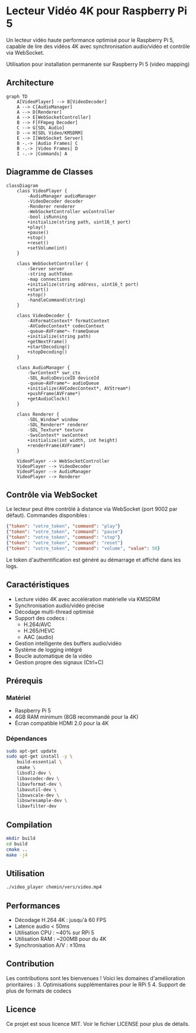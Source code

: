 # Lecteur Vidéo 4K pour Raspberry Pi 5

Un lecteur vidéo haute performance optimisé pour le Raspberry Pi 5, capable de lire des vidéos 4K avec synchronisation audio/vidéo et contrôle via WebSocket.

Utilisation pour installation permanente sur Raspberry Pi 5 (video mapping)

## Architecture

```mermaid
graph TD
    A[VideoPlayer] --> B[VideoDecoder]
    A --> C[AudioManager]
    A --> D[Renderer]
    A --> E[WebSocketController]
    B --> F[FFmpeg Decoder]
    C --> G[SDL Audio]
    D --> H[SDL Video/KMSDRM]
    E --> I[WebSocket Server]
    B -.-> |Audio Frames| C
    B -.-> |Video Frames| D
    I -.-> |Commands| A
```

## Diagramme de Classes

```mermaid
classDiagram
    class VideoPlayer {
        -AudioManager audioManager
        -VideoDecoder decoder
        -Renderer renderer
        -WebSocketController wsController
        -bool isRunning
        +initialize(string path, uint16_t port)
        +play()
        +pause()
        +stop()
        +reset()
        +setVolume(int)
    }
    
    class WebSocketController {
        -Server server
        -string authToken
        -map connections
        +initialize(string address, uint16_t port)
        +start()
        +stop()
        -handleCommand(string)
    }
    
    class VideoDecoder {
        -AVFormatContext* formatContext
        -AVCodecContext* codecContext
        -queue~AVFrame*~ frameQueue
        +initialize(string path)
        +getNextFrame()
        +startDecoding()
        +stopDecoding()
    }
    
    class AudioManager {
        -SwrContext* swr_ctx
        -SDL_AudioDeviceID deviceId
        -queue~AVFrame*~ audioQueue
        +initialize(AVCodecContext*, AVStream*)
        +pushFrame(AVFrame*)
        +getAudioClock()
    }
    
    class Renderer {
        -SDL_Window* window
        -SDL_Renderer* renderer
        -SDL_Texture* texture
        -SwsContext* swsContext
        +initialize(int width, int height)
        +renderFrame(AVFrame*)
    }
    
    VideoPlayer --> WebSocketController
    VideoPlayer --> VideoDecoder
    VideoPlayer --> AudioManager
    VideoPlayer --> Renderer
```

## Contrôle via WebSocket

Le lecteur peut être contrôlé à distance via WebSocket (port 9002 par défaut). Commandes disponibles :

```json
{"token": "votre_token", "command": "play"}
{"token": "votre_token", "command": "pause"}
{"token": "votre_token", "command": "stop"}
{"token": "votre_token", "command": "reset"}
{"token": "votre_token", "command": "volume", "value": 50}
```

Le token d'authentification est généré au démarrage et affiché dans les logs.

## Caractéristiques

- Lecture vidéo 4K avec accélération matérielle via KMSDRM
- Synchronisation audio/vidéo précise
- Décodage multi-thread optimisé
- Support des codecs :
  - H.264/AVC
  - H.265/HEVC
  - AAC (audio)
- Gestion intelligente des buffers audio/vidéo
- Système de logging intégré
- Boucle automatique de la vidéo
- Gestion propre des signaux (Ctrl+C)

## Prérequis

### Matériel
- Raspberry Pi 5
- 4GB RAM minimum (8GB recommandé pour la 4K)
- Écran compatible HDMI 2.0 pour la 4K

### Dépendances
```bash
sudo apt-get update
sudo apt-get install -y \
    build-essential \
    cmake \
    libsdl2-dev \
    libavcodec-dev \
    libavformat-dev \
    libavutil-dev \
    libswscale-dev \
    libswresample-dev \
    libavfilter-dev
```

## Compilation

```bash
mkdir build
cd build
cmake ..
make -j4
```

## Utilisation

```bash
./video_player chemin/vers/video.mp4
```

## Performances

- Décodage H.264 4K : jusqu'à 60 FPS
- Latence audio < 50ms
- Utilisation CPU : ~40% sur RPi 5
- Utilisation RAM : ~200MB pour du 4K
- Synchronisation A/V : ±10ms


## Contribution

Les contributions sont les bienvenues ! Voici les domaines d'amélioration prioritaires :
3. Optimisations supplémentaires pour le RPi 5
4. Support de plus de formats de codecs

## Licence

Ce projet est sous licence MIT. Voir le fichier LICENSE pour plus de détails.